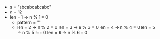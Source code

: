- s = "abcabcabcabc"
- n = 12
- len = 1 -> n % 1 = 0
  - pattern = ""
  - len = 2 -> n % 2 = 0
    len = 3 -> n % 3 = 0
    len = 4 -> n % 4 = 0
    len = 5 -> n % 5 !== 0
    len = 6 -> n % 6 = 0
